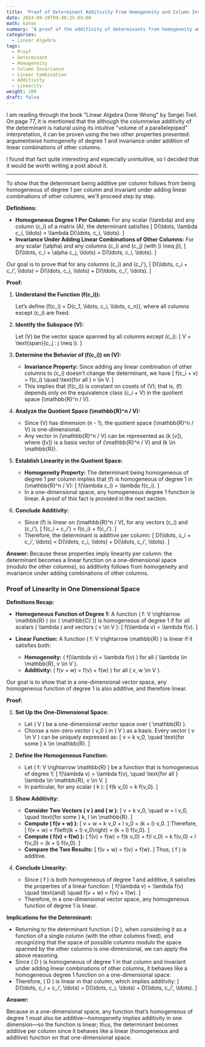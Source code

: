```yaml
---
title: 'Proof of Determinant Additivity From Homogeneity and Column Invariance'
date: 2024-09-28T09:40:25-04:00
math: katex
summary: "A proof of the additivity of determinants from homogeneity and invariance under linear combinations of other columns."
categories:
  - Linear Algebra
tags:
  - Proof
  - Determinant
  - Homogeneity
  - Column Invariance
  - Linear Combination
  - Additivity
  - Linearity
weight: 100
draft: false
---
```


I am reading through the book "Linear Algebra Done Wrong" by Sergei Treil. On page 77, it is mentioned that the although the columnwise additivity of the determinant is natural using its intuitive "volume of a parallelepiped" interpretation, it can be proven using the two other properties presented: argumentwise homogeneity of degree 1 and invariance under addition of linear combinations of other columns.

I found that fact quite interesting and especially unintuitive, so I decided that it would be worth writing a post about it.

---

To show that the determinant being additive per column follows from being homogeneous of degree 1 per column and invariant under adding linear combinations of other columns, we'll proceed step by step.

**Definitions:**

- **Homogeneous Degree 1 Per Column:** For any scalar \(\lambda\) and any column \(c_i\) of a matrix \(A\), the determinant satisfies
  \[
  D(\ldots, \lambda c_i, \ldots) = \lambda D(\ldots, c_i, \ldots).
  \]
- **Invariance Under Adding Linear Combinations of Other Columns:** For any scalar \(\alpha\) and any columns \(c_i\) and \(c_j\) (with \(i \neq j\)),
  \[
  D(\ldots, c_i + \alpha c_j, \ldots) = D(\ldots, c_i, \ldots).
  \]
  
Our goal is to prove that for any columns \(c_i\) and \(c_i'\),
\[
D(\ldots, c_i + c_i', \ldots) = D(\ldots, c_i, \ldots) + D(\ldots, c_i', \ldots).
\]

**Proof:**

1. **Understand the Function \(f(c_i)\):**

   Let’s define \(f(c_i) = D(c_1, \ldots, c_i, \ldots, c_n)\), where all columns except \(c_i\) are fixed.

2. **Identify the Subspace \(V\):**

   Let \(V\) be the vector space spanned by all columns except \(c_i\):
   \[
   V = \text{span}\{c_j : j \neq i\}.
   \]

3. **Determine the Behavior of \(f(c_i)\) on \(V\):**

   - **Invariance Property:** Since adding any linear combination of other columns to \(c_i\) doesn't change the determinant, we have
     \[
     f(c_i + v) = f(c_i) \quad \text{for all } v \in V.
     \]
   - This implies that \(f(c_i)\) is constant on cosets of \(V\); that is, \(f\) depends only on the equivalence class \(c_i + V\) in the quotient space \(\mathbb{R}^n / V\).

4. **Analyze the Quotient Space \(\mathbb{R}^n / V\):**

   - Since \(V\) has dimension \(n - 1\), the quotient space \(\mathbb{R}^n / V\) is one-dimensional.
   - Any vector in \(\mathbb{R}^n / V\) can be represented as \(k [v]\), where \([v]\) is a basis vector of \(\mathbb{R}^n / V\) and \(k \in \mathbb{R}\).

5. **Establish Linearity in the Quotient Space:**

   - **Homogeneity Property:** The determinant being homogeneous of degree 1 per column implies that \(f\) is homogeneous of degree 1 in \(\mathbb{R}^n / V\):
     \[
     f(\lambda c_i) = \lambda f(c_i).
     \]
   - In a one-dimensional space, any homogeneous degree 1 function is linear. A proof of this fact is provided in the next section.

6. **Conclude Additivity:**

   - Since \(f\) is linear on \(\mathbb{R}^n / V\), for any vectors \(c_i\) and \(c_i'\),
     \[
     f(c_i + c_i') = f(c_i) + f(c_i').
     \]
   - Therefore, the determinant is additive per column:
     \[
     D(\ldots, c_i + c_i', \ldots) = D(\ldots, c_i, \ldots) + D(\ldots, c_i', \ldots).
     \]

**Answer:** Because these properties imply linearity per column: the determinant becomes a linear function on a one-dimensional space (modulo the other columns), so additivity follows from homogeneity and invariance under adding combinations of other columns.

### Proof of Linearity in One Dimensional Space

**Definitions Recap:**

- **Homogeneous Function of Degree 1:** A function \( f: V \rightarrow \mathbb{R} \) (or \( \mathbb{C} \)) is homogeneous of degree 1 if for all scalars \( \lambda \) and vectors \( v \in V \):
  \[
  f(\lambda v) = \lambda f(v).
  \]
  
- **Linear Function:** A function \( f: V \rightarrow \mathbb{R} \) is linear if it satisfies both:
  - **Homogeneity:** \( f(\lambda v) = \lambda f(v) \) for all \( \lambda \in \mathbb{R}, v \in V \).
  - **Additivity:** \( f(v + w) = f(v) + f(w) \) for all \( v, w \in V \).

Our goal is to show that in a one-dimensional vector space, any homogeneous function of degree 1 is also additive, and therefore linear.

**Proof:**

1. **Set Up the One-Dimensional Space:**

   - Let \( V \) be a one-dimensional vector space over \( \mathbb{R} \).
   - Choose a non-zero vector \( v_0 \) in \( V \) as a basis. Every vector \( v \in V \) can be uniquely expressed as:
     \[
     v = k v_0, \quad \text{for some } k \in \mathbb{R}.
     \]

2. **Define the Homogeneous Function:**

   - Let \( f: V \rightarrow \mathbb{R} \) be a function that is homogeneous of degree 1:
     \[
     f(\lambda v) = \lambda f(v), \quad \text{for all } \lambda \in \mathbb{R}, v \in V.
     \]
   - In particular, for any scalar \( k \):
     \[
     f(k v_0) = k f(v_0).
     \]

3. **Show Additivity:**

   - **Consider Two Vectors \( v \) and \( w \):**
     \[
     v = k v_0, \quad w = l v_0, \quad \text{for some } k, l \in \mathbb{R}.
     \]
   - **Compute \( f(v + w) \):**
     \[
     v + w = k v_0 + l v_0 = (k + l) v_0.
     \]
     Therefore,
     \[
     f(v + w) = f\left((k + l) v_0\right) = (k + l) f(v_0).
     \]
   - **Compute \( f(v) + f(w) \):**
     \[
     f(v) + f(w) = f(k v_0) + f(l v_0) = k f(v_0) + l f(v_0) = (k + l) f(v_0).
     \]
   - **Compare the Two Results:**
     \[
     f(v + w) = f(v) + f(w).
     \]
     Thus, \( f \) is additive.

4. **Conclude Linearity:**

   - Since \( f \) is both homogeneous of degree 1 and additive, it satisfies the properties of a linear function:
     \[
     f(\lambda v) = \lambda f(v) \quad \text{and} \quad f(v + w) = f(v) + f(w).
     \]
   - Therefore, in a one-dimensional vector space, any homogeneous function of degree 1 is linear.

**Implications for the Determinant:**

- Returning to the determinant function \( D \), when considering it as a function of a single column (with the other columns fixed), and recognizing that the space of possible columns modulo the space spanned by the other columns is one-dimensional, we can apply the above reasoning.
- Since \( D \) is homogeneous of degree 1 in that column and invariant under adding linear combinations of other columns, it behaves like a homogeneous degree 1 function on a one-dimensional space.
- Therefore, \( D \) is linear in that column, which implies additivity:
  \[
  D(\ldots, c_i + c_i', \ldots) = D(\ldots, c_i, \ldots) + D(\ldots, c_i', \ldots).
  \]

**Answer:**

Because in a one-dimensional space, any function that’s homogeneous of degree 1 must also be additive—homogeneity implies additivity in one dimension—so the function is linear; thus, the determinant becomes additive per column since it behaves like a linear (homogeneous and additive) function on that one-dimensional space.